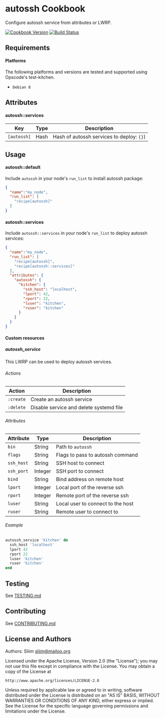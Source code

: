 autossh Cookbook
================

Configure autossh service from attributes or LWRP.

[![Cookbook Version](https://img.shields.io/cookbook/v/autossh.svg)](https://supermarket.chef.io/cookbooks/autossh) [![Build Status](https://travis-ci.org/sliim-cookbooks/autossh.svg?branch=master)](https://travis-ci.org/sliim-cookbooks/autossh) 

Requirements
------------

#### Platforms
The following platforms and versions are tested and supported using Opscode's test-kitchen.
- `Debian 8`

Attributes
----------
#### autossh::services

|  Key        | Type |  Description                              |
| ----------- | ---- | ----------------------------------------- |
| `[autossh]` | Hash | Hash of autossh services to deploy: `{}`) |

Usage
-----
#### autossh::default
Include `autossh` in your node's `run_list` to install autossh package:
```json
{
  "name":"my_node",
  "run_list": [
    "recipe[autossh]"
  ]
}
```

#### autossh::services
Include `autossh::services` in your node's `run_list` to deploy autossh services:
```json
{
  "name":"my_node",
  "run_list": [
    "recipe[autossh]",
    "recipe[autossh::services]"
  ],
  "attributes": {
    "autossh": {
      "kitchen": {
        "ssh_host": "localhost",
        "lport": 42,
        "rport": 22,
        "luser": "kitchen",
        "ruser": "kitchen"
      }
    }
  }
}
```

#### Custom resources

##### autossh_service
This LWRP can be used to deploy autossh services.

###### Actions
|  Action   |  Description                            |
| --------- | --------------------------------------- |
| `:create` | Create an autossh service               |
| `:delete` | Disable service and delete systemd file |

###### Attributes
| Attribute |  Type   |  Description                      |
| --------- | ------- | --------------------------------- |
| `bin`     | String  | Path to `autossh`                 |
| `flags`   | String  | Flags to pass to autossh command  |
| `ssh_host`| String  | SSH host to connect               |
| `ssh_port`| Integer | SSH port to connect               |
| `bind`    | String  | Bind address on remote host       |
| `lport`   | Integer | Local port of the reverse ssh     |
| `rport`   | Integer | Remote port of the reverse ssh    |
| `luser`   | String  | Local user to connect to the host |
| `ruser`   | String  | Remote user to connect to         |


###### Example
```ruby
autossh_service 'kitchen' do
  ssh_host 'localhost'
  lport 42
  rport 22
  luser 'kitchen'
  ruser 'kitchen'
end
```

Testing
-------
See [TESTING.md](TESTING.md)

Contributing
------------
See [CONTRIBUTING.md](CONTRIBUTING.md)

License and Authors
-------------------
Authors: Sliim <sliim@mailoo.org> 

Licensed under the Apache License, Version 2.0 (the "License"); you may not use this file except in compliance with the License. You may obtain a copy of the License at

    http://www.apache.org/licenses/LICENSE-2.0

Unless required by applicable law or agreed to in writing, software distributed under the License is distributed on an "AS IS" BASIS, WITHOUT WARRANTIES OR CONDITIONS OF ANY KIND, either express or implied. See the License for the specific language governing permissions and limitations under the License.
